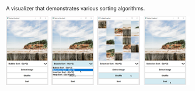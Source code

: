 A visualizer that demonstrates various sorting algorithms.

![App Demonstration](/Venv/Demonstration.png)